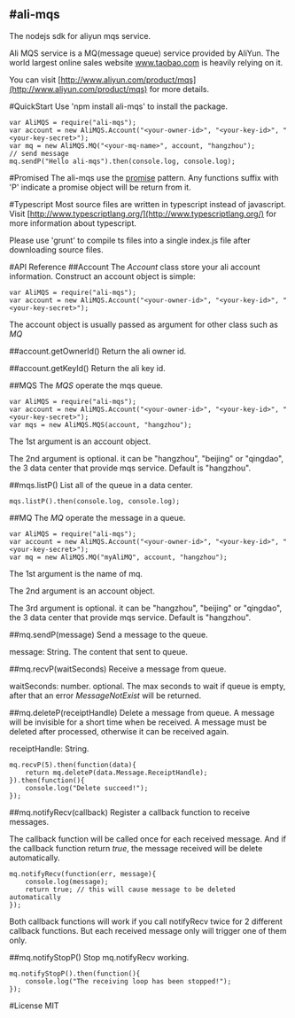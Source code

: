 #ali-mqs
-----

The nodejs sdk for aliyun mqs service.

Ali MQS service is a MQ(message queue) service provided by AliYun.
The world largest online sales website www.taobao.com is heavily relying on it.

You can visit [http://www.aliyun.com/product/mqs](http://www.aliyun.com/product/mqs) for more details. 

#QuickStart
Use 'npm install ali-mqs' to install the package.

    var AliMQS = require("ali-mqs");
    var account = new AliMQS.Account("<your-owner-id>", "<your-key-id>", "<your-key-secret>");
    var mq = new AliMQS.MQ("<your-mq-name>", account, "hangzhou");
    // send message
    mq.sendP("Hello ali-mqs").then(console.log, console.log);

#Promised
The ali-mqs use the [promise](https://www.npmjs.org/package/promise) pattern.
Any functions suffix with 'P' indicate a promise object will be return from it.

#Typescript
Most source files are written in typescript instead of javascript.
Visit [http://www.typescriptlang.org/](http://www.typescriptlang.org/) for more information about typescript.

Please use 'grunt' to compile ts files into a single index.js file after downloading source files. 

#API Reference
##Account
The *Account* class store your ali account information. Construct an account object is simple:

    var AliMQS = require("ali-mqs");
    var account = new AliMQS.Account("<your-owner-id>", "<your-key-id>", "<your-key-secret>");

The account object is usually passed as argument for other class such as *MQ*

##account.getOwnerId()
Return the ali owner id.

##account.getKeyId()
Return the ali key id.

##MQS
The *MQS* operate the mqs queue.

    var AliMQS = require("ali-mqs");
    var account = new AliMQS.Account("<your-owner-id>", "<your-key-id>", "<your-key-secret>");
    var mqs = new AliMQS.MQS(account, "hangzhou");

The 1st argument is an account object.

The 2nd argument is optional. it can be "hangzhou", "beijing" or "qingdao", the 3 data center that provide mqs service.
Default is "hangzhou".

##mqs.listP()
List all of the queue in a data center.

    mqs.listP().then(console.log, console.log);

##MQ
The *MQ* operate the message in a queue.

    var AliMQS = require("ali-mqs");
    var account = new AliMQS.Account("<your-owner-id>", "<your-key-id>", "<your-key-secret>");
    var mq = new AliMQS.MQ("myAliMQ", account, "hangzhou");

The 1st argument is the name of mq.

The 2nd argument is an account object.

The 3rd argument is optional. it can be "hangzhou", "beijing" or "qingdao", the 3 data center that provide mqs service.
Default is "hangzhou".

##mq.sendP(message)
Send a message to the queue.

message: String. The content that sent to queue.

##mq.recvP(waitSeconds)
Receive a message from queue.

waitSeconds: number. optional.
The max seconds to wait if queue is empty, after that an error *MessageNotExist* will be returned.

##mq.deleteP(receiptHandle)
Delete a message from queue.
A message will be invisible for a short time when be received.
A message must be deleted after processed, otherwise it can be received again.

receiptHandle: String.

    mq.recvP(5).then(function(data){
        return mq.deleteP(data.Message.ReceiptHandle);
    }).then(function(){
        console.log("Delete succeed!");
    });

##mq.notifyRecv(callback)
Register a callback function to receive messages.

The callback function will be called once for each received message.
And if the callback function return *true*, the message received will be delete automatically.

    mq.notifyRecv(function(err, message){
        console.log(message);
        return true; // this will cause message to be deleted automatically
    });


Both callback functions will work if you call notifyRecv twice for 2 different callback functions.
But each received message only will trigger one of them only. 

##mq.notifyStopP()
Stop mq.notifyRecv working.

    mq.notifyStopP().then(function(){
        console.log("The receiving loop has been stopped!");
    });

#License
MIT

